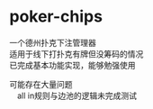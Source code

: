 # poker-chips
一个德州扑克下注管理器  
适用于线下打扑克有牌但没筹码的情况  
已完成基本功能实现，能够勉强使用  
  
可能存在大量问题  
&emsp;all in规则与边池的逻辑未完成测试  
  

